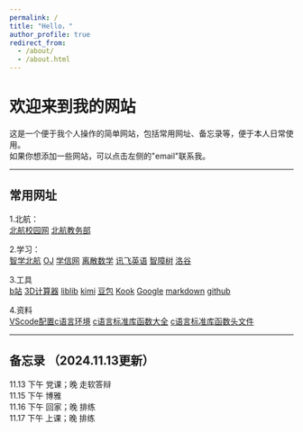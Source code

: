 ```yaml
---
permalink: /
title: "Hello，"
author_profile: true
redirect_from: 
  - /about/
  - /about.html
---
```


# 欢迎来到我的网站  
这是一个便于我个人操作的简单网站，包括常用网址、备忘录等，便于本人日常使用。  
如果你想添加一些网站，可以点击左侧的"email"联系我。  
________________________________________________

## 常用网址  
1.北航：  
[北航校园网](https://zfw.buaa.edu.cn/home) [北航教务部](https://jiaowu.buaa.edu.cn/bhjwc2.0/index/index.do)  

2.学习：  
[智学北航](https://spoc.buaa.edu.cn/spocnew/jxkj2) [OJ](https://accoding.buaa.edu.cn/index) [学信网](https://my.chsi.com.cn/archive/index.action?trnd=85818430891183444954623647908675) [离散数学](https://dmplatform.buaa.edu.cn/index) [讯飞英语](https://www.fifedu.com/iplat/html/index.html) [智障树](https://passport.zhihuishu.com/) [洛谷](https://passport.zhihuis)[]()  

3.工具  
[b站](https://www.bilibili.com/) [3D计算器](https://www.geogebra.org/3d?lang=zh_CN) [liblib](https://www.liblib.art/) [kimi](https://kimi.moonshot.cn/) [豆包](https://www.doubao.com/chat/?channel=browser_landing_page) [Kook](https://www.kookapp.cn/app/discover) [Google](https://www.google.com/) [markdown](https://markdown.com.cn/basic-syntax/)  [github](https://github.com/)

4.资料  
[VScode配置c语言环境](https://blog.csdn.net/ningxi_312/article/details/134121635) [c语言标准库函数大全](https://blog.csdn.net/weixin_44793491/article/details/107644666) [c语言标准库函数头文件](https://zh.cppreference.com/w/c/header)[]() []()[]() []()[]() []()[]() 
________________________________________________
## 备忘录 （2024.11.13更新）
11.13 下午 党课；晚 走软答辩  
11.15 下午 博雅  
11.16 下午 回家；晚 排练  
11.17 下午 上课；晚 排练
